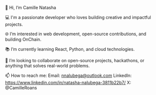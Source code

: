 👋 Hi, I’m Camille Natasha

💻 I'm a passionate developer who loves building creative and impactful projects.

🌐 I’m interested in web development, open-source contributions, and building OnChain.

📚 I’m currently learning React, Python, and cloud technologies.

🤝 I’m looking to collaborate on open-source projects, hackathons, or anything that solves real-world problems.

📫 How to reach me:
Email: nnalubega@outlook.com
LinkedIn: https://www.linkedin.com/in/natasha-nalubega-3811b22b7/
X: @CamilleRoans
